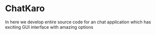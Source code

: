 # ChatKaro
In here we develop entire source code for an chat application which has exciting GUI interface with amazing options
